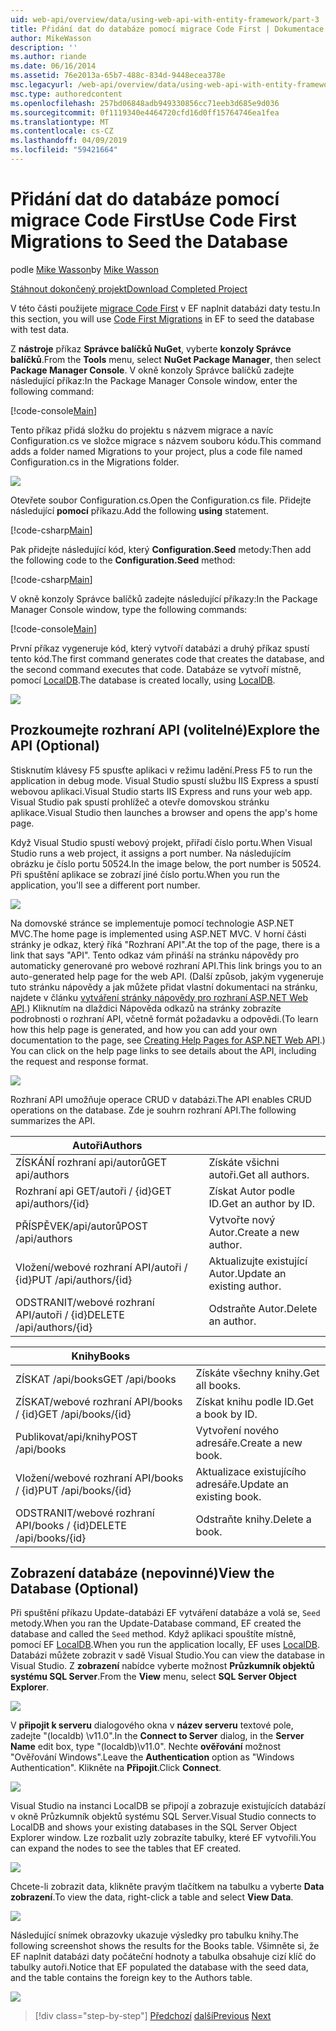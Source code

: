 ```yaml
---
uid: web-api/overview/data/using-web-api-with-entity-framework/part-3
title: Přidání dat do databáze pomocí migrace Code First | Dokumentace Microsoftu
author: MikeWasson
description: ''
ms.author: riande
ms.date: 06/16/2014
ms.assetid: 76e2013a-65b7-488c-834d-9448ecea378e
msc.legacyurl: /web-api/overview/data/using-web-api-with-entity-framework/part-3
msc.type: authoredcontent
ms.openlocfilehash: 257bd06848adb949330856cc71eeb3d685e9d036
ms.sourcegitcommit: 0f1119340e4464720cfd16d0ff15764746ea1fea
ms.translationtype: MT
ms.contentlocale: cs-CZ
ms.lasthandoff: 04/09/2019
ms.locfileid: "59421664"
---
```

# <a name="use-code-first-migrations-to-seed-the-database"></a><span data-ttu-id="5e55c-102">Přidání dat do databáze pomocí migrace Code First</span><span class="sxs-lookup"><span data-stu-id="5e55c-102">Use Code First Migrations to Seed the Database</span></span>

<span data-ttu-id="5e55c-103">podle [Mike Wasson](https://github.com/MikeWasson)</span><span class="sxs-lookup"><span data-stu-id="5e55c-103">by [Mike Wasson](https://github.com/MikeWasson)</span></span>

[<span data-ttu-id="5e55c-104">Stáhnout dokončený projekt</span><span class="sxs-lookup"><span data-stu-id="5e55c-104">Download Completed Project</span></span>](https://github.com/MikeWasson/BookService)

<span data-ttu-id="5e55c-105">V této části použijete [migrace Code First](https://msdn.microsoft.com/data/jj591621) v EF naplnit databázi daty testu.</span><span class="sxs-lookup"><span data-stu-id="5e55c-105">In this section, you will use [Code First Migrations](https://msdn.microsoft.com/data/jj591621) in EF to seed the database with test data.</span></span>

<span data-ttu-id="5e55c-106">Z **nástroje** příkaz **Správce balíčků NuGet**, vyberte **konzoly Správce balíčků**.</span><span class="sxs-lookup"><span data-stu-id="5e55c-106">From the **Tools** menu, select **NuGet Package Manager**, then select **Package Manager Console**.</span></span> <span data-ttu-id="5e55c-107">V okně konzoly Správce balíčků zadejte následující příkaz:</span><span class="sxs-lookup"><span data-stu-id="5e55c-107">In the Package Manager Console window, enter the following command:</span></span>

[!code-console[Main](part-3/samples/sample1.cmd)]

<span data-ttu-id="5e55c-108">Tento příkaz přidá složku do projektu s názvem migrace a navíc Configuration.cs ve složce migrace s názvem souboru kódu.</span><span class="sxs-lookup"><span data-stu-id="5e55c-108">This command adds a folder named Migrations to your project, plus a code file named Configuration.cs in the Migrations folder.</span></span>

![](part-3/_static/image1.png)

<span data-ttu-id="5e55c-109">Otevřete soubor Configuration.cs.</span><span class="sxs-lookup"><span data-stu-id="5e55c-109">Open the Configuration.cs file.</span></span> <span data-ttu-id="5e55c-110">Přidejte následující **pomocí** příkazu.</span><span class="sxs-lookup"><span data-stu-id="5e55c-110">Add the following **using** statement.</span></span>

[!code-csharp[Main](part-3/samples/sample2.cs)]

<span data-ttu-id="5e55c-111">Pak přidejte následující kód, který **Configuration.Seed** metody:</span><span class="sxs-lookup"><span data-stu-id="5e55c-111">Then add the following code to the **Configuration.Seed** method:</span></span>

[!code-csharp[Main](part-3/samples/sample3.cs)]

<span data-ttu-id="5e55c-112">V okně konzoly Správce balíčků zadejte následující příkazy:</span><span class="sxs-lookup"><span data-stu-id="5e55c-112">In the Package Manager Console window, type the following commands:</span></span>

[!code-console[Main](part-3/samples/sample4.cmd)]

<span data-ttu-id="5e55c-113">První příkaz vygeneruje kód, který vytvoří databázi a druhý příkaz spustí tento kód.</span><span class="sxs-lookup"><span data-stu-id="5e55c-113">The first command generates code that creates the database, and the second command executes that code.</span></span> <span data-ttu-id="5e55c-114">Databáze se vytvoří místně, pomocí [LocalDB](https://msdn.microsoft.com/library/hh510202.aspx).</span><span class="sxs-lookup"><span data-stu-id="5e55c-114">The database is created locally, using [LocalDB](https://msdn.microsoft.com/library/hh510202.aspx).</span></span>

![](part-3/_static/image2.png)

## <a name="explore-the-api-optional"></a><span data-ttu-id="5e55c-115">Prozkoumejte rozhraní API (volitelné)</span><span class="sxs-lookup"><span data-stu-id="5e55c-115">Explore the API (Optional)</span></span>

<span data-ttu-id="5e55c-116">Stisknutím klávesy F5 spusťte aplikaci v režimu ladění.</span><span class="sxs-lookup"><span data-stu-id="5e55c-116">Press F5 to run the application in debug mode.</span></span> <span data-ttu-id="5e55c-117">Visual Studio spustí službu IIS Express a spustí webovou aplikaci.</span><span class="sxs-lookup"><span data-stu-id="5e55c-117">Visual Studio starts IIS Express and runs your web app.</span></span> <span data-ttu-id="5e55c-118">Visual Studio pak spustí prohlížeč a otevře domovskou stránku aplikace.</span><span class="sxs-lookup"><span data-stu-id="5e55c-118">Visual Studio then launches a browser and opens the app's home page.</span></span>

<span data-ttu-id="5e55c-119">Když Visual Studio spustí webový projekt, přiřadí číslo portu.</span><span class="sxs-lookup"><span data-stu-id="5e55c-119">When Visual Studio runs a web project, it assigns a port number.</span></span> <span data-ttu-id="5e55c-120">Na následujícím obrázku je číslo portu 50524.</span><span class="sxs-lookup"><span data-stu-id="5e55c-120">In the image below, the port number is 50524.</span></span> <span data-ttu-id="5e55c-121">Při spuštění aplikace se zobrazí jiné číslo portu.</span><span class="sxs-lookup"><span data-stu-id="5e55c-121">When you run the application, you'll see a different port number.</span></span>

![](part-3/_static/image3.png)

<span data-ttu-id="5e55c-122">Na domovské stránce se implementuje pomocí technologie ASP.NET MVC.</span><span class="sxs-lookup"><span data-stu-id="5e55c-122">The home page is implemented using ASP.NET MVC.</span></span> <span data-ttu-id="5e55c-123">V horní části stránky je odkaz, který říká "Rozhraní API".</span><span class="sxs-lookup"><span data-stu-id="5e55c-123">At the top of the page, there is a link that says "API".</span></span> <span data-ttu-id="5e55c-124">Tento odkaz vám přináší na stránku nápovědy pro automaticky generované pro webové rozhraní API.</span><span class="sxs-lookup"><span data-stu-id="5e55c-124">This link brings you to an auto-generated help page for the web API.</span></span> <span data-ttu-id="5e55c-125">(Další způsob, jakým vygeneruje tuto stránku nápovědy a jak můžete přidat vlastní dokumentaci na stránku, najdete v článku [vytváření stránky nápovědy pro rozhraní ASP.NET Web API](../../getting-started-with-aspnet-web-api/creating-api-help-pages.md).) Kliknutím na dlaždici Nápověda odkazů na stránky zobrazíte podrobnosti o rozhraní API, včetně formát požadavku a odpovědi.</span><span class="sxs-lookup"><span data-stu-id="5e55c-125">(To learn how this help page is generated, and how you can add your own documentation to the page, see [Creating Help Pages for ASP.NET Web API](../../getting-started-with-aspnet-web-api/creating-api-help-pages.md).) You can click on the help page links to see details about the API, including the request and response format.</span></span>

![](part-3/_static/image4.png)

<span data-ttu-id="5e55c-126">Rozhraní API umožňuje operace CRUD v databázi.</span><span class="sxs-lookup"><span data-stu-id="5e55c-126">The API enables CRUD operations on the database.</span></span> <span data-ttu-id="5e55c-127">Zde je souhrn rozhraní API.</span><span class="sxs-lookup"><span data-stu-id="5e55c-127">The following summarizes the API.</span></span>

| <span data-ttu-id="5e55c-128">Autoři</span><span class="sxs-lookup"><span data-stu-id="5e55c-128">Authors</span></span> |  |
| --- | -- |
| <span data-ttu-id="5e55c-129">ZÍSKÁNÍ rozhraní api/autorů</span><span class="sxs-lookup"><span data-stu-id="5e55c-129">GET api/authors</span></span> | <span data-ttu-id="5e55c-130">Získáte všichni autoři.</span><span class="sxs-lookup"><span data-stu-id="5e55c-130">Get all authors.</span></span> |
| <span data-ttu-id="5e55c-131">Rozhraní api GET/autoři / {id}</span><span class="sxs-lookup"><span data-stu-id="5e55c-131">GET api/authors/{id}</span></span> | <span data-ttu-id="5e55c-132">Získat Autor podle ID.</span><span class="sxs-lookup"><span data-stu-id="5e55c-132">Get an author by ID.</span></span> |
| <span data-ttu-id="5e55c-133">PŘÍSPĚVEK/api/autorů</span><span class="sxs-lookup"><span data-stu-id="5e55c-133">POST /api/authors</span></span> | <span data-ttu-id="5e55c-134">Vytvořte nový Autor.</span><span class="sxs-lookup"><span data-stu-id="5e55c-134">Create a new author.</span></span> |
| <span data-ttu-id="5e55c-135">Vložení/webové rozhraní API/autoři / {id}</span><span class="sxs-lookup"><span data-stu-id="5e55c-135">PUT /api/authors/{id}</span></span> | <span data-ttu-id="5e55c-136">Aktualizujte existující Autor.</span><span class="sxs-lookup"><span data-stu-id="5e55c-136">Update an existing author.</span></span> |
| <span data-ttu-id="5e55c-137">ODSTRANIT/webové rozhraní API/autoři / {id}</span><span class="sxs-lookup"><span data-stu-id="5e55c-137">DELETE /api/authors/{id}</span></span> | <span data-ttu-id="5e55c-138">Odstraňte Autor.</span><span class="sxs-lookup"><span data-stu-id="5e55c-138">Delete an author.</span></span> |

| <span data-ttu-id="5e55c-139">Knihy</span><span class="sxs-lookup"><span data-stu-id="5e55c-139">Books</span></span> |  |
| --- | -- |
| <span data-ttu-id="5e55c-140">ZÍSKAT /api/books</span><span class="sxs-lookup"><span data-stu-id="5e55c-140">GET /api/books</span></span> | <span data-ttu-id="5e55c-141">Získáte všechny knihy.</span><span class="sxs-lookup"><span data-stu-id="5e55c-141">Get all books.</span></span> |
| <span data-ttu-id="5e55c-142">ZÍSKAT/webové rozhraní API/books / {id}</span><span class="sxs-lookup"><span data-stu-id="5e55c-142">GET /api/books/{id}</span></span> | <span data-ttu-id="5e55c-143">Získat knihu podle ID.</span><span class="sxs-lookup"><span data-stu-id="5e55c-143">Get a book by ID.</span></span> |
| <span data-ttu-id="5e55c-144">Publikovat/api/knihy</span><span class="sxs-lookup"><span data-stu-id="5e55c-144">POST /api/books</span></span> | <span data-ttu-id="5e55c-145">Vytvoření nového adresáře.</span><span class="sxs-lookup"><span data-stu-id="5e55c-145">Create a new book.</span></span> |
| <span data-ttu-id="5e55c-146">Vložení/webové rozhraní API/books / {id}</span><span class="sxs-lookup"><span data-stu-id="5e55c-146">PUT /api/books/{id}</span></span> | <span data-ttu-id="5e55c-147">Aktualizace existujícího adresáře.</span><span class="sxs-lookup"><span data-stu-id="5e55c-147">Update an existing book.</span></span> |
| <span data-ttu-id="5e55c-148">ODSTRANIT/webové rozhraní API/books / {id}</span><span class="sxs-lookup"><span data-stu-id="5e55c-148">DELETE /api/books/{id}</span></span> | <span data-ttu-id="5e55c-149">Odstraňte knihy.</span><span class="sxs-lookup"><span data-stu-id="5e55c-149">Delete a book.</span></span> |

## <a name="view-the-database-optional"></a><span data-ttu-id="5e55c-150">Zobrazení databáze (nepovinné)</span><span class="sxs-lookup"><span data-stu-id="5e55c-150">View the Database (Optional)</span></span>

<span data-ttu-id="5e55c-151">Při spuštění příkazu Update-databázi EF vytváření databáze a volá se, `Seed` metody.</span><span class="sxs-lookup"><span data-stu-id="5e55c-151">When you ran the Update-Database command, EF created the database and called the `Seed` method.</span></span> <span data-ttu-id="5e55c-152">Když aplikaci spouštíte místně, pomocí EF [LocalDB](https://blogs.msdn.com/b/sqlexpress/archive/2011/07/12/introducing-localdb-a-better-sql-express.aspx).</span><span class="sxs-lookup"><span data-stu-id="5e55c-152">When you run the application locally, EF uses [LocalDB](https://blogs.msdn.com/b/sqlexpress/archive/2011/07/12/introducing-localdb-a-better-sql-express.aspx).</span></span> <span data-ttu-id="5e55c-153">Databázi můžete zobrazit v sadě Visual Studio.</span><span class="sxs-lookup"><span data-stu-id="5e55c-153">You can view the database in Visual Studio.</span></span> <span data-ttu-id="5e55c-154">Z **zobrazení** nabídce vyberte možnost **Průzkumník objektů systému SQL Server**.</span><span class="sxs-lookup"><span data-stu-id="5e55c-154">From the **View** menu, select **SQL Server Object Explorer**.</span></span>

![](part-3/_static/image5.png)

<span data-ttu-id="5e55c-155">V **připojit k serveru** dialogového okna v **název serveru** textové pole, zadejte "(localdb) \v11.0".</span><span class="sxs-lookup"><span data-stu-id="5e55c-155">In the **Connect to Server** dialog, in the **Server Name** edit box, type "(localdb)\v11.0".</span></span> <span data-ttu-id="5e55c-156">Nechte **ověřování** možnost "Ověřování Windows".</span><span class="sxs-lookup"><span data-stu-id="5e55c-156">Leave the **Authentication** option as "Windows Authentication".</span></span> <span data-ttu-id="5e55c-157">Klikněte na **Připojit**.</span><span class="sxs-lookup"><span data-stu-id="5e55c-157">Click **Connect**.</span></span>

![](part-3/_static/image6.png)

<span data-ttu-id="5e55c-158">Visual Studio na instanci LocalDB se připojí a zobrazuje existujících databází v okně Průzkumník objektů systému SQL Server.</span><span class="sxs-lookup"><span data-stu-id="5e55c-158">Visual Studio connects to LocalDB and shows your existing databases in the SQL Server Object Explorer window.</span></span> <span data-ttu-id="5e55c-159">Lze rozbalit uzly zobrazíte tabulky, které EF vytvořili.</span><span class="sxs-lookup"><span data-stu-id="5e55c-159">You can expand the nodes to see the tables that EF created.</span></span>

![](part-3/_static/image7.png)

<span data-ttu-id="5e55c-160">Chcete-li zobrazit data, klikněte pravým tlačítkem na tabulku a vyberte **Data zobrazení**.</span><span class="sxs-lookup"><span data-stu-id="5e55c-160">To view the data, right-click a table and select **View Data**.</span></span>

![](part-3/_static/image8.png)

<span data-ttu-id="5e55c-161">Následující snímek obrazovky ukazuje výsledky pro tabulku knihy.</span><span class="sxs-lookup"><span data-stu-id="5e55c-161">The following screenshot shows the results for the Books table.</span></span> <span data-ttu-id="5e55c-162">Všimněte si, že EF naplnit databázi daty počáteční hodnoty a tabulka obsahuje cizí klíč do tabulky autoři.</span><span class="sxs-lookup"><span data-stu-id="5e55c-162">Notice that EF populated the database with the seed data, and the table contains the foreign key to the Authors table.</span></span>

![](part-3/_static/image9.png)

> [!div class="step-by-step"]
> <span data-ttu-id="5e55c-163">[Předchozí](part-2.md)
> [další](part-4.md)</span><span class="sxs-lookup"><span data-stu-id="5e55c-163">[Previous](part-2.md)
[Next](part-4.md)</span></span>
